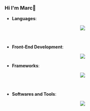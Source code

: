 ### Hi I'm Marc👋

- **Languages**:
    
<p align="center">
    <a href="https://skillicons.dev">
        <img src="https://skillicons.dev/icons?i=java,py,bash,powershell" />
    </a>
</p>

<br>   
    
- **Front-End Development**:
<p align="center">
    <a href="https://skillicons.dev">
        <img src="https://skillicons.dev/icons?i=html,css,js,scss" />
    </a>
</p>

- **Frameworks**:
<p align="center">
    <a href="https://skillicons.dev">
        <img src="https://skillicons.dev/icons?i=vue" />
    </a>
</p>
  

<br>

- **Softwares and Tools**:

<p align="center">
    <a href="https://skillicons.dev">
        <img src="https://skillicons.dev/icons?i=git,github,gitlab,vscode,linux,mongo,mysql" />
    </a>
</p>

<br>

